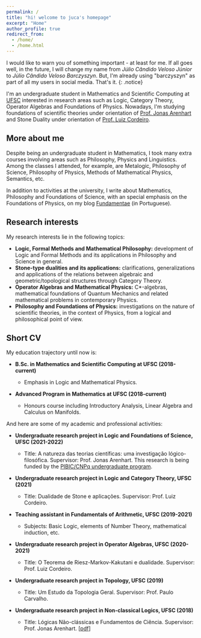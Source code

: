 ```yaml
---
permalink: /
title: "hi! welcome to juca's homepage"
excerpt: "Home"
author_profile: true
redirect_from: 
  - /home/
  - /home.html
---
```


I would like to warn you of something important - at least for me. If all goes well, in the future, I will change my name from _Júlio Cândido Veloso Júnior_ to _Júlio Cândido Veloso Barczyszyn_. But, I'm already using "barczyszyn" as part of all my users in social media. That's it.
{: .notice}

I'm an undergraduate student in Mathematics and Scientific Computing at [UFSC](https://ufsc.br/) interested in research areas such as Logic, Category Theory, Operator Algebras and Foundations of Physics. Nowadays, I'm studying foundations of scientific theories under orientation of [Prof. Jonas Arenhart](https://fil.cfh.ufsc.br/jonas-becker-arenhart/) and Stone Duality under orientation of [Prof. Luiz Cordeiro](http://mtm.ufsc.br/~cordeiro/). 

## More about me

Despite being an undergraduate student in Mathematics, I took many extra courses involving areas such as Philosophy, Physics and Linguistics. Among the classes I attended, for example, are Metalogic, Philosophy of Science, Philosophy of Physics, Methods of Mathematical Physics, Semantics, etc.

In addition to activities at the university, I write about Mathematics, Philosophy and Foundations of Science, with an special emphasis on the Foundations of Physics, on my blog [Fundamentae](http://fundamentae.com) (in Portuguese).

## Research interests

My research interests lie in the following topics:

* **Logic, Formal Methods and Mathematical Philosophy:** development of Logic and Formal Methods and its applications in Philosophy and Science in general.
* **Stone-type dualities and its applications:** clarifications, generalizations and applications of the relations between algebraic and geometric/topological structures through Category Theory. 
* **Operator Algebras and Mathematical Physics:** C*-algebras, mathematical foundations of Quantum Mechanics and related mathematical problems in contemporary Physics.  
* **Philosophy and Foundations of Physics:** investigations on the nature of scientific theories, in the context of Physics, from a logical and philosophical point of view.

## Short CV

My education trajectory until now is:

* **B.Sc. in Mathematics and Scientific Computing at UFSC (2018-current)**
  * Emphasis in Logic and Mathematical Physics. 

* **Advanced Program in Mathematics at UFSC (2018-current)** 
  *  Honours course including Introductory Analysis, Linear Algebra and Calculus on Manifolds.

And here are some of my academic and professional activities:

* **Undergraduate research project in Logic and Foundations of Science, UFSC (2021-2022)**
  * Title: A natureza das teorias científicas: uma investigação lógico-filosófica. Supervisor: Prof. Jonas Arenhart. This research is being funded by the [PIBIC/CNPq undergraduate program](http://pibic.propesq.ufsc.br/).

* **Undergraduate research project in Logic and Category Theory, UFSC (2021)**
  * Title: Dualidade de Stone e aplicações. Supervisor: Prof. Luiz Cordeiro. 

* **Teaching assistant in Fundamentals of Arithmetic, UFSC (2019-2021)**
  * Subjects: Basic Logic, elements of Number Theory, mathematical induction, etc. 

* **Undergraduate research project in Operator Algebras, UFSC (2020-2021)** <br />
  * Title: O Teorema de Riesz-Markov-Kakutani e dualidade. Supervisor: Prof. Luiz Cordeiro. 

* **Undergraduate research project in Topology, UFSC (2019)** 
  * Title: Um Estudo da Topologia Geral. Supervisor: Prof. Paulo Carvalho.

* **Undergraduate research project in Non-classical Logics, UFSC (2018)**
  * Title: Lógicas Não-clássicas e Fundamentos de Ciência. Supervisor: Prof. Jonas Arenhart. [[pdf](https://www.academia.edu/41484025/Sobre_as_L%C3%B3gicas_Polivalentes_O_Caso_Proposicional)]
